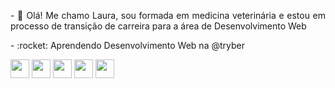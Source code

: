 
<div style="text-align: justify">
<p> - 🌟 Olá! Me chamo Laura, sou formada em medicina veterinária e estou em processo de transição de carreira para a área de Desenvolvimento Web</p>
<p> - :rocket: Aprendendo Desenvolvimento Web na @tryber</p>
<img src="https://upload.wikimedia.org/wikipedia/commons/6/61/HTML5_logo_and_wordmark.svg" width="30px">
<img src="https://upload.wikimedia.org/wikipedia/commons/d/d5/CSS3_logo_and_wordmark.svg" width="30px">
<img src="https://upload.wikimedia.org/wikipedia/commons/9/99/Unofficial_JavaScript_logo_2.svg" width="30px">
<img src="https://image.flaticon.com/icons/png/512/29/29758.png" width="30px">
<img src="https://upload.wikimedia.org/wikipedia/commons/c/c3/Python-logo-notext.svg" width="30px">
</div> 
<!---
Laura2606/Laura2606 is a ✨ special ✨ repository because its `README.md` (this file) appears on your GitHub profile.
You can click the Preview link to take a look at your changes.
--->

